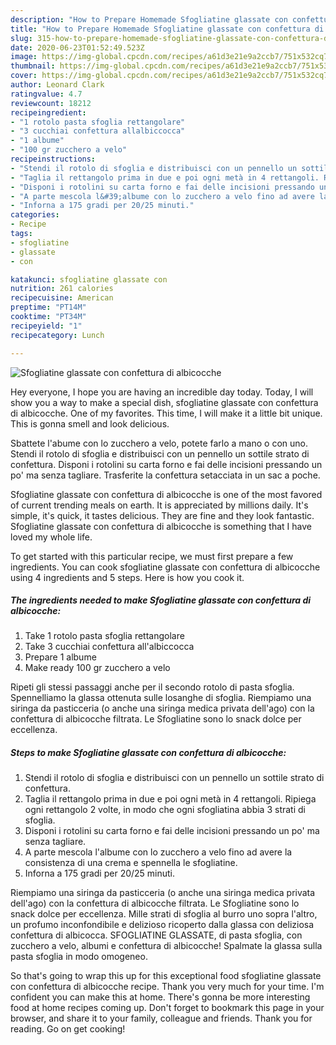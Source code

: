 ```yaml
---
description: "How to Prepare Homemade Sfogliatine glassate con confettura di albicocche"
title: "How to Prepare Homemade Sfogliatine glassate con confettura di albicocche"
slug: 315-how-to-prepare-homemade-sfogliatine-glassate-con-confettura-di-albicocche
date: 2020-06-23T01:52:49.523Z
image: https://img-global.cpcdn.com/recipes/a61d3e21e9a2ccb7/751x532cq70/sfogliatine-glassate-con-confettura-di-albicocche-recipe-main-photo.jpg
thumbnail: https://img-global.cpcdn.com/recipes/a61d3e21e9a2ccb7/751x532cq70/sfogliatine-glassate-con-confettura-di-albicocche-recipe-main-photo.jpg
cover: https://img-global.cpcdn.com/recipes/a61d3e21e9a2ccb7/751x532cq70/sfogliatine-glassate-con-confettura-di-albicocche-recipe-main-photo.jpg
author: Leonard Clark
ratingvalue: 4.7
reviewcount: 18212
recipeingredient:
- "1 rotolo pasta sfoglia rettangolare"
- "3 cucchiai confettura allalbiccocca"
- "1 albume"
- "100 gr zucchero a velo"
recipeinstructions:
- "Stendi il rotolo di sfoglia e distribuisci con un pennello un sottile strato di confettura."
- "Taglia il rettangolo prima in due e poi ogni metà in 4 rettangoli. Ripiega ogni rettangolo 2 volte, in modo che ogni sfogliatina abbia 3 strati di sfoglia."
- "Disponi i rotolini su carta forno e fai delle incisioni pressando un po&#39; ma senza tagliare."
- "A parte mescola l&#39;albume con lo zucchero a velo fino ad avere la consistenza di una crema e spennella le sfogliatine."
- "Inforna a 175 gradi per 20/25 minuti."
categories:
- Recipe
tags:
- sfogliatine
- glassate
- con

katakunci: sfogliatine glassate con 
nutrition: 261 calories
recipecuisine: American
preptime: "PT14M"
cooktime: "PT34M"
recipeyield: "1"
recipecategory: Lunch

---
```



![Sfogliatine glassate con confettura di albicocche](https://img-global.cpcdn.com/recipes/a61d3e21e9a2ccb7/751x532cq70/sfogliatine-glassate-con-confettura-di-albicocche-recipe-main-photo.jpg)

Hey everyone, I hope you are having an incredible day today. Today, I will show you a way to make a special dish, sfogliatine glassate con confettura di albicocche. One of my favorites. This time, I will make it a little bit unique. This is gonna smell and look delicious.

Sbattete l&#39;abume con lo zucchero a velo, potete farlo a mano o con uno. Stendi il rotolo di sfoglia e distribuisci con un pennello un sottile strato di confettura. Disponi i rotolini su carta forno e fai delle incisioni pressando un po&#39; ma senza tagliare. Trasferite la confettura setacciata in un sac a poche.

Sfogliatine glassate con confettura di albicocche is one of the most favored of current trending meals on earth. It is appreciated by millions daily. It's simple, it's quick, it tastes delicious. They are fine and they look fantastic. Sfogliatine glassate con confettura di albicocche is something that I have loved my whole life.


To get started with this particular recipe, we must first prepare a few ingredients. You can cook sfogliatine glassate con confettura di albicocche using 4 ingredients and 5 steps. Here is how you cook it.

<!--inarticleads1-->

##### The ingredients needed to make Sfogliatine glassate con confettura di albicocche:

1. Take 1 rotolo pasta sfoglia rettangolare
1. Take 3 cucchiai confettura all&#39;albiccocca
1. Prepare 1 albume
1. Make ready 100 gr zucchero a velo


Ripeti gli stessi passaggi anche per il secondo rotolo di pasta sfoglia. Spennelliamo la glassa ottenuta sulle losanghe di sfoglia. Riempiamo una siringa da pasticceria (o anche una siringa medica privata dell&#39;ago) con la confettura di albicocche filtrata. Le Sfogliatine sono lo snack dolce per eccellenza. 

<!--inarticleads2-->

##### Steps to make Sfogliatine glassate con confettura di albicocche:

1. Stendi il rotolo di sfoglia e distribuisci con un pennello un sottile strato di confettura.
1. Taglia il rettangolo prima in due e poi ogni metà in 4 rettangoli. Ripiega ogni rettangolo 2 volte, in modo che ogni sfogliatina abbia 3 strati di sfoglia.
1. Disponi i rotolini su carta forno e fai delle incisioni pressando un po&#39; ma senza tagliare.
1. A parte mescola l&#39;albume con lo zucchero a velo fino ad avere la consistenza di una crema e spennella le sfogliatine.
1. Inforna a 175 gradi per 20/25 minuti.


Riempiamo una siringa da pasticceria (o anche una siringa medica privata dell&#39;ago) con la confettura di albicocche filtrata. Le Sfogliatine sono lo snack dolce per eccellenza. Mille strati di sfoglia al burro uno sopra l&#39;altro, un profumo inconfondibile e delizioso ricoperto dalla glassa con deliziosa confettura di albicocca. SFOGLIATINE GLASSATE, di pasta sfoglia, con zucchero a velo, albumi e confettura di albicocche! Spalmate la glassa sulla pasta sfoglia in modo omogeneo. 

So that's going to wrap this up for this exceptional food sfogliatine glassate con confettura di albicocche recipe. Thank you very much for your time. I'm confident you can make this at home. There's gonna be more interesting food at home recipes coming up. Don't forget to bookmark this page in your browser, and share it to your family, colleague and friends. Thank you for reading. Go on get cooking!
